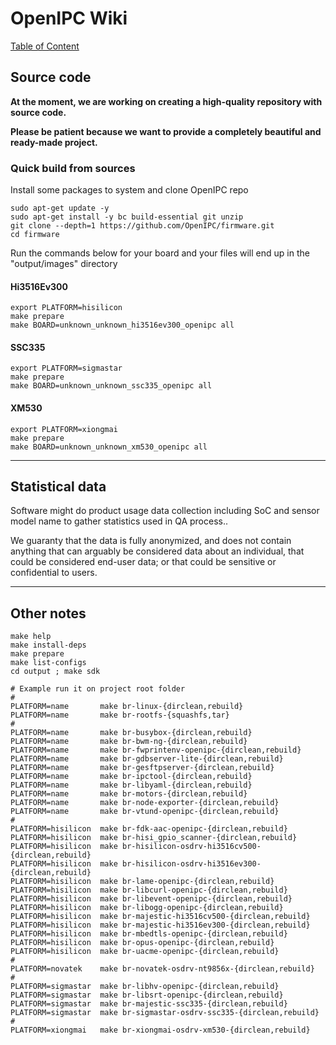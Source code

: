 # OpenIPC Wiki
[Table of Content](index.md)

Source code
-----------

**At the moment, we are working on creating a high-quality repository with source code.**

**Please be patient because we want to provide a completely beautiful and ready-made project.**

### Quick build from sources

Install some packages to system and clone OpenIPC repo

```
sudo apt-get update -y
sudo apt-get install -y bc build-essential git unzip
git clone --depth=1 https://github.com/OpenIPC/firmware.git
cd firmware
```
Run the commands below for your board and your files will end up in the "output/images" directory

#### Hi3516Ev300

```
export PLATFORM=hisilicon
make prepare
make BOARD=unknown_unknown_hi3516ev300_openipc all
```

#### SSC335

```
export PLATFORM=sigmastar
make prepare
make BOARD=unknown_unknown_ssc335_openipc all
```

#### XM530

```
export PLATFORM=xiongmai
make prepare
make BOARD=unknown_unknown_xm530_openipc all
```

-----

## Statistical data

Software might do product usage data collection including SoC and sensor model name to gather statistics used in QA process..

We guaranty that the data is fully anonymized, and does not contain anything that can arguably be considered data about an individual, that could be considered end-user data; or that could be sensitive or confidential to users.

-----

## Other notes

```
make help
make install-deps
make prepare
make list-configs
cd output ; make sdk
```

```
# Example run it on project root folder
#
PLATFORM=name       make br-linux-{dirclean,rebuild}
PLATFORM=name       make br-rootfs-{squashfs,tar}
#
PLATFORM=name       make br-busybox-{dirclean,rebuild}
PLATFORM=name       make br-bwm-ng-{dirclean,rebuild}
PLATFORM=name       make br-fwprintenv-openipc-{dirclean,rebuild}
PLATFORM=name       make br-gdbserver-lite-{dirclean,rebuild}
PLATFORM=name       make br-gesftpserver-{dirclean,rebuild}
PLATFORM=name       make br-ipctool-{dirclean,rebuild}
PLATFORM=name       make br-libyaml-{dirclean,rebuild}
PLATFORM=name       make br-motors-{dirclean,rebuild}
PLATFORM=name       make br-node-exporter-{dirclean,rebuild}
PLATFORM=name       make br-vtund-openipc-{dirclean,rebuild}
#
PLATFORM=hisilicon  make br-fdk-aac-openipc-{dirclean,rebuild}
PLATFORM=hisilicon  make br-hisi_gpio_scanner-{dirclean,rebuild}
PLATFORM=hisilicon  make br-hisilicon-osdrv-hi3516cv500-{dirclean,rebuild}
PLATFORM=hisilicon  make br-hisilicon-osdrv-hi3516ev300-{dirclean,rebuild}
PLATFORM=hisilicon  make br-lame-openipc-{dirclean,rebuild}
PLATFORM=hisilicon  make br-libcurl-openipc-{dirclean,rebuild}
PLATFORM=hisilicon  make br-libevent-openipc-{dirclean,rebuild}
PLATFORM=hisilicon  make br-libogg-openipc-{dirclean,rebuild}
PLATFORM=hisilicon  make br-majestic-hi3516cv500-{dirclean,rebuild}
PLATFORM=hisilicon  make br-majestic-hi3516ev300-{dirclean,rebuild}
PLATFORM=hisilicon  make br-mbedtls-openipc-{dirclean,rebuild}
PLATFORM=hisilicon  make br-opus-openipc-{dirclean,rebuild}
PLATFORM=hisilicon  make br-uacme-openipc-{dirclean,rebuild}
#
PLATFORM=novatek    make br-novatek-osdrv-nt9856x-{dirclean,rebuild}
#
PLATFORM=sigmastar  make br-libhv-openipc-{dirclean,rebuild}
PLATFORM=sigmastar  make br-libsrt-openipc-{dirclean,rebuild}
PLATFORM=sigmastar  make br-majestic-ssc335-{dirclean,rebuild}
PLATFORM=sigmastar  make br-sigmastar-osdrv-ssc335-{dirclean,rebuild}
#
PLATFORM=xiongmai   make br-xiongmai-osdrv-xm530-{dirclean,rebuild}
```
